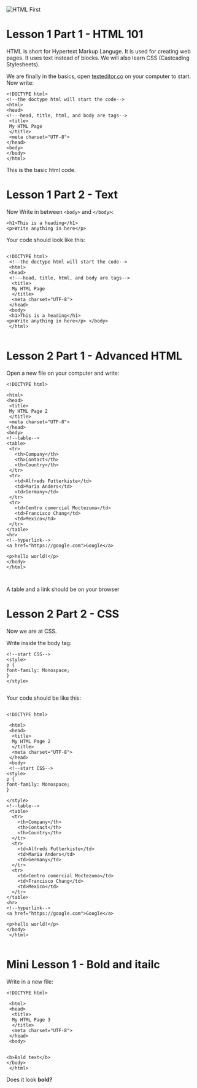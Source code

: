 ![HTML First](https://user-images.githubusercontent.com/94478022/143102590-1f00b386-4adc-491a-8d27-dc732583cde8.png)

# Lesson 1 Part 1 -  HTML 101

 HTML is short for Hypertext Markup Languge.
 It is used for creating web pages. 
 It uses text instead of blocks.
 We will also learn CSS (Castcading Stylesheets).


  We are finally in the basics, open [texteditor.co](https://texteditor.co/) on your computer
  to start. 
 Now write:
 
 ```
 <!DOCTYPE html>
 <!--the doctype html will start the code-->
 <html>
 <head>
 <!---head, title, html, and body are tags-->
  <title>
  My HTML Page
  </title>
  <meta charset="UTF-8">
 </head>
 <body>
 </body>
 </html>
 ```
 This is the basic html code.

# Lesson 1 Part 2 - Text

Now Write in between ``` <body> ``` and ``` </body> ```:

```
<h1>This is a heading</h1>
<p>Write anything in here</p>

```

Your code should look like this:

```

<!DOCTYPE html>
 <!--the doctype html will start the code-->
 <html>
 <head>
 <!---head, title, html, and body are tags-->
  <title>
  My HTML Page
  </title>
  <meta charset="UTF-8">
 </head>
 <body>
 <h1>This is a heading</h1>
<p>Write anything in here</p> </body>
 </html>
 
 ```
 # Lesson 2 Part 1 - Advanced HTML
 

 Open a new file on your computer and write:
 
 ```
 <!DOCTYPE html>
 
 <html>
 <head>
  <title>
  My HTML Page 2
  </title>
  <meta charset="UTF-8">
 </head>
 <body>
 <!--table-->
 <table>
  <tr>
    <th>Company</th>
    <th>Contact</th>
    <th>Country</th>
  </tr>
  <tr>
    <td>Alfreds Futterkiste</td>
    <td>Maria Anders</td>
    <td>Germany</td>
  </tr>
  <tr>
    <td>Centro comercial Moctezuma</td>
    <td>Francisco Chang</td>
    <td>Mexico</td>
  </tr>
</table>
<hr>
<!--hyperlink-->
<a href="https://google.com">Google</a>

<p>hello world!</p>
</body>
 </html>
 
  
 ```
 
A table and a link should be on your browser



# Lesson 2 Part 2 - CSS

Now we are at CSS.

Write inside the body tag:


```
<!--start CSS-->
<style>
p { 
font-family: Monospace;
}
</style>


```

Your code should be like this:

```

<!DOCTYPE html>
 
 <html>
 <head>
  <title>
  My HTML Page 2
  </title>
  <meta charset="UTF-8">
 </head>
 <body>
 <!--start CSS-->
<style>
p { 
font-family: Monospace;
}

</style> 
<!--table-->
 <table>
  <tr>
    <th>Company</th>
    <th>Contact</th>
    <th>Country</th>
  </tr>
  <tr>
    <td>Alfreds Futterkiste</td>
    <td>Maria Anders</td>
    <td>Germany</td>
  </tr>
  <tr>
    <td>Centro comercial Moctezuma</td>
    <td>Francisco Chang</td>
    <td>Mexico</td>
  </tr>
</table>
<hr>
<!--hyperlink-->
<a href="https://google.com">Google</a>

<p>hello world!</p>
</body>
 </html>
 
```

# Mini Lesson 1 - Bold and itailc

Write in a new file:

```
<!DOCTYPE html>
 
 <html>
 <head>
  <title>
  My HTML Page 3
  </title>
  <meta charset="UTF-8">
 </head>
 <body>


<b>Bold text</b>
</body>
 </html>

```

Does it look **bold?**
